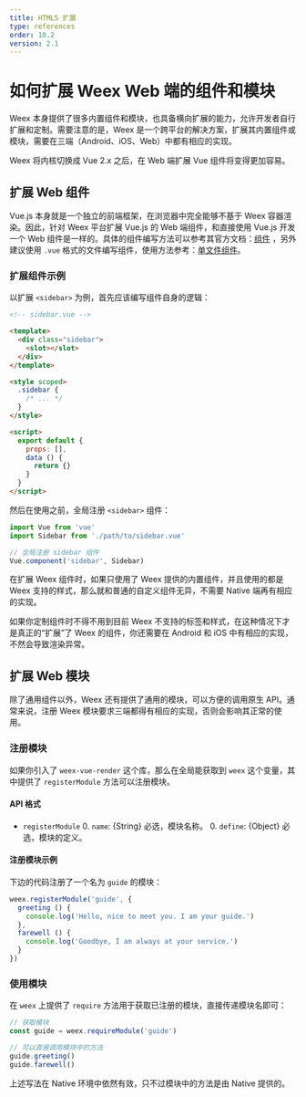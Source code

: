 ```yaml
---
title: HTML5 扩展
type: references
order: 10.2
version: 2.1
---
```


# 如何扩展 Weex Web 端的组件和模块

Weex 本身提供了很多内置组件和模块，也具备横向扩展的能力，允许开发者自行扩展和定制。需要注意的是，Weex 是一个跨平台的解决方案，扩展其内置组件或模块，需要在三端（Android、iOS、Web）中都有相应的实现。

Weex 将内核切换成 Vue 2.x 之后，在 Web 端扩展 Vue 组件将变得更加容易。

## 扩展 Web 组件

Vue.js 本身就是一个独立的前端框架，在浏览器中完全能够不基于 Weex 容器渲染。因此，针对 Weex 平台扩展 Vue.js 的 Web 端组件，和直接使用 Vue.js 开发一个 Web 组件是一样的。具体的组件编写方法可以参考其官方文档：[组件](https://cn.vuejs.org/v2/guide/components.html) ，另外建议使用 `.vue` 格式的文件编写组件，使用方法参考：[单文件组件](https://cn.vuejs.org/v2/guide/single-file-components.html)。

### 扩展组件示例

以扩展 `<sidebar>` 为例，首先应该编写组件自身的逻辑：

```html
<!-- sidebar.vue -->

<template>
  <div class="sidebar">
    <slot></slot>
  </div>
</template>

<style scoped>
  .sidebar {
    /* ... */
  }
</style>

<script>
  export default {
    props: [],
    data () {
      return {}
    }
  }
</script>
```

然后在使用之前，全局注册 `<sidebar>` 组件：

```js
import Vue from 'vue'
import Sidebar from './path/to/sidebar.vue'

// 全局注册 sidebar 组件
Vue.component('sidebar', Sidebar)
```

在扩展 Weex 组件时，如果只使用了 Weex 提供的内置组件，并且使用的都是 Weex 支持的样式，那么就和普通的自定义组件无异，不需要 Native 端再有相应的实现。

如果你定制组件时不得不用到目前 Weex 不支持的标签和样式，在这种情况下才是真正的“扩展”了 Weex 的组件，你还需要在 Android 和 iOS 中有相应的实现，不然会导致渲染异常。

## 扩展 Web 模块

除了通用组件以外，Weex 还有提供了通用的模块，可以方便的调用原生 API。通常来说，注册 Weex 模块要求三端都得有相应的实现，否则会影响其正常的使用。

### 注册模块

如果你引入了 `weex-vue-render` 这个库，那么在全局能获取到 `weex` 这个变量，其中提供了 `registerModule` 方法可以注册模块。

#### API 格式

+ `registerModule`
  0. `name`: {String} 必选，模块名称。
  0. `define`: {Object} 必选，模块的定义。

#### 注册模块示例

下边的代码注册了一个名为 `guide` 的模块：

```js
weex.registerModule('guide', {
  greeting () {
    console.log('Hello, nice to meet you. I am your guide.')
  },
  farewell () {
    console.log('Goodbye, I am always at your service.')
  }
})
```

### 使用模块

在 `weex` 上提供了 `require` 方法用于获取已注册的模块，直接传递模块名即可：

```js
// 获取模块
const guide = weex.requireModule('guide')

// 可以直接调用模块中的方法
guide.greeting()
guide.farewell()
```

上述写法在 Native 环境中依然有效，只不过模块中的方法是由 Native 提供的。
